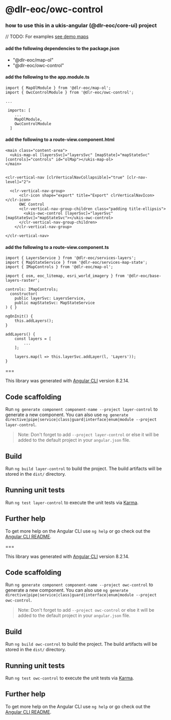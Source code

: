 # @dlr-eoc/owc-control

### how to use this in a ukis-angular (@dlr-eoc/core-ui) project

// TODO: For examples [see demo maps](../demo-maps/README.md)

#### add the following dependencies to the package.json
- "@dlr-eoc/map-ol"
- "@dlr-eoc/owc-control"

#### add the following to the app.module.ts
```
import { MapOlModule } from '@dlr-eoc/map-ol';
import { OwcControlModule } from '@dlr-eoc/owc-control';

...

 imports: [
    ...
    MapOlModule,
    OwcControlModule
  ]
```


#### add the following to a route-view.component.html
```
<main class="content-area">
  <ukis-map-ol [layersSvc]="layersSvc" [mapState]="mapStateSvc" [controls]="controls" id="olMap"></ukis-map-ol>
</main>


<clr-vertical-nav [clrVerticalNavCollapsible]="true" [clr-nav-level]="2">

  <clr-vertical-nav-group>
      <clr-icon shape="export" title="Export" clrVerticalNavIcon></clr-icon>
      OWC Control
      <clr-vertical-nav-group-children class="padding title-ellipsis">
        <ukis-owc-control [layerSvc]="layerSvc" [mapStateSvc]="mapStateSvc"></ukis-owc-control>
      </clr-vertical-nav-group-children>
    </clr-vertical-nav-group>

</clr-vertical-nav>
```

#### add the following to a route-view.component.ts
```
import { LayersService } from '@dlr-eoc/services-layers';
import { MapStateService } from '@dlr-eoc/services-map-state';
import { IMapControls } from '@dlr-eoc/map-ol';

import { osm, eoc_litemap, esri_world_imagery } from '@dlr-eoc/base-layers-raster';
```

```
controls: IMapControls;
  constructor(
    public layerSvc: LayersService,
    public mapStateSvc: MapStateService
) { }
```

```
ngOnInit() {
    this.addLayers();
}

addLayers() {
    const layers = [
        ...
    ];

    layers.map(l => this.layerSvc.addLayer(l, 'Layers'));
}
```



===

This library was generated with [Angular CLI](https://github.com/angular/angular-cli) version 8.2.14.

## Code scaffolding

Run `ng generate component component-name --project layer-control` to generate a new component. You can also use `ng generate directive|pipe|service|class|guard|interface|enum|module --project layer-control`.
> Note: Don't forget to add `--project layer-control` or else it will be added to the default project in your `angular.json` file. 

## Build

Run `ng build layer-control` to build the project. The build artifacts will be stored in the `dist/` directory.

## Running unit tests

Run `ng test layer-control` to execute the unit tests via [Karma](https://karma-runner.github.io).

## Further help

To get more help on the Angular CLI use `ng help` or go check out the [Angular CLI README](https://github.com/angular/angular-cli/blob/master/README.md).



===

This library was generated with [Angular CLI](https://github.com/angular/angular-cli) version 8.2.14.

## Code scaffolding

Run `ng generate component component-name --project owc-control` to generate a new component. You can also use `ng generate directive|pipe|service|class|guard|interface|enum|module --project owc-control`.
> Note: Don't forget to add `--project owc-control` or else it will be added to the default project in your `angular.json` file. 

## Build

Run `ng build owc-control` to build the project. The build artifacts will be stored in the `dist/` directory.

## Running unit tests

Run `ng test owc-control` to execute the unit tests via [Karma](https://karma-runner.github.io).

## Further help

To get more help on the Angular CLI use `ng help` or go check out the [Angular CLI README](https://github.com/angular/angular-cli/blob/master/README.md).
